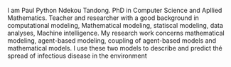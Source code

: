 I am Paul Python Ndekou Tandong. PhD in Computer Science and
Apllied Mathematics. Teacher and researcher with a good background in computational modeling, 
Mathematical modeling, statiscal modeling, data analyses, 
Machine intelligence. My research work concerns
mathematical modeling, agent-based modeling, coupling of agent-based models 
and mathematical models. I use these two models to describe and predict thé spread of infectious disease in the environment
<!---
pythondekou/pythondekou is a ✨ special ✨ repository because its `README.md` (this file) 
appears on your GitHub profile.
You can click the Preview link to take a look at your changes.
--->
